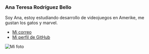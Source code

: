 ### Ana Teresa Rodríguez Bello

Soy Ana, estoy estudiando desarrollo de videojuegos en Amerike, me gustan los gatos y marvel.

- [Mi correo](cdmx2111@amerike.edu.mx)
- [Mi perfil de GitHub](https://github.com/AnaRB29)

![Mi foto](https://media.discordapp.net/attachments/1022527573013565571/1022527602616967230/IMG_20220922_101825.jpg?width=921&height=630)
